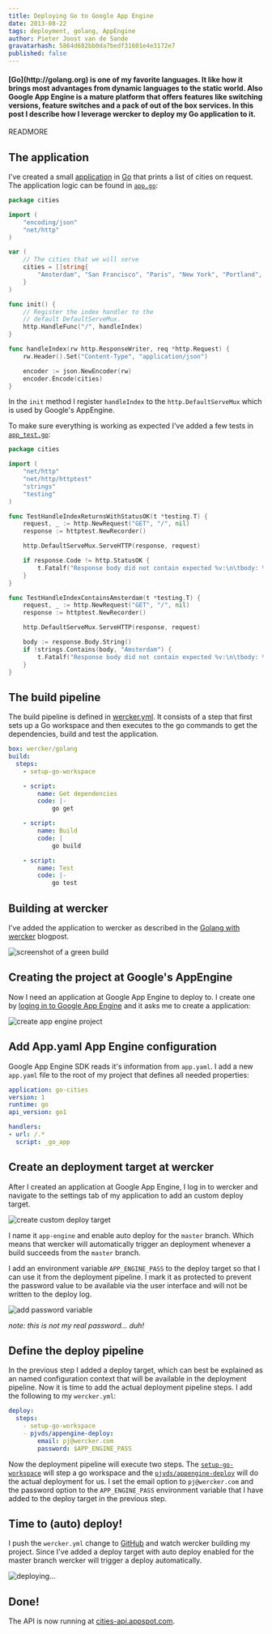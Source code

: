 ```yaml
---
title: Deploying Go to Google App Engine
date: 2013-08-22
tags: deployment, golang, AppEngine
author: Pieter Joost van de Sande
gravatarhash: 5864d682bb0da7bedf31601e4e3172e7
published: false
---
```


<h4 class="subheader">
[Go](http://golang.org) is one of my favorite languages. It like how it brings most advantages from dynamic languages to the static world. Also Google App Engine is a mature platform that offers features like switching versions, feature switches and a pack of out of the box services. In this post I describe how I leverage wercker to deploy my Go application to it.
</h4>

READMORE

## The application

I've created a small [application](https://github.com/pjvds/go-cities-appengine/) in [Go](http://golang.org) that prints a list of cities on request. The application logic can be found in [`app.go`](https://github.com/pjvds/go-cities-appengine/blob/master/app.go):

``` go
package cities

import (
    "encoding/json"
    "net/http"
)

var (
    // The cities that we will serve
    cities = []string{
        "Amsterdam", "San Francisco", "Paris", "New York", "Portland",
    }
)

func init() {
    // Register the index handler to the
    // default DefaultServeMux.
    http.HandleFunc("/", handleIndex)
}

func handleIndex(rw http.ResponseWriter, req *http.Request) {
    rw.Header().Set("Content-Type", "application/json")

    encoder := json.NewEncoder(rw)
    encoder.Encode(cities)
}
```

In the `init` method I register `handleIndex` to the `http.DefaultServeMux` which is used by Google's AppEngine.

To make sure everything is working as expected I've added a few tests in [`app_test.go`](https://github.com/pjvds/go-cities-appengine/blob/master/app_test.go):

``` go
package cities

import (
    "net/http"
    "net/http/httptest"
    "strings"
    "testing"
)

func TestHandleIndexReturnsWithStatusOK(t *testing.T) {
    request, _ := http.NewRequest("GET", "/", nil)
    response := httptest.NewRecorder()

    http.DefaultServeMux.ServeHTTP(response, request)

    if response.Code != http.StatusOK {
        t.Fatalf("Response body did not contain expected %v:\n\tbody: %v", "200", response.Code)
    }
}

func TestHandleIndexContainsAmsterdam(t *testing.T) {
    request, _ := http.NewRequest("GET", "/", nil)
    response := httptest.NewRecorder()

    http.DefaultServeMux.ServeHTTP(response, request)

    body := response.Body.String()
    if !strings.Contains(body, "Amsterdam") {
        t.Fatalf("Response body did not contain expected %v:\n\tbody: %v", "Amsterdam", body)
    }
}
```

## The build pipeline

The build pipeline is defined in [wercker.yml](https://github.com/pjvds/go-cities-appengine/blob/master/wercker.yml). It consists of a step that first sets up a Go workspace and then executes to the go commands to get the dependencies, build and test the application.

``` yaml
box: wercker/golang
build:
  steps:
    - setup-go-workspace

    - script:
        name: Get dependencies
        code: |-
            go get

    - script:
        name: Build
        code: |
            go build

    - script:
        name: Test
        code: |-
            go test

```

## Building at wercker

I've added the application to wercker as described in the [Golang with wercker](http://blog.wercker.com/2013/07/10/Golang-on-wercker.html) blogpost.

![screenshot of a green build](/images/posts/app-engine-go/app-build-at-wercker.png)

## Creating the project at Google's AppEngine

Now I need an application at Google App Engine to deploy to. I create one by [loging in to Google App Engine](https://cloud.google.com/products/app-engine) and it asks me to create a application:

![create app engine project](/images/posts/app-engine-go/create-app-engine-app.png)

## Add App.yaml App Engine configuration

Google App Engine SDK reads it's information from `app.yaml`. I add a new `app.yaml` file to the root of my project that defines all needed properties:

``` yaml
application: go-cities
version: 1
runtime: go
api_version: go1

handlers:
- url: /.*
  script: _go_app
```

## Create an deployment target at wercker

After I created an application at Google App Engine, I log in to wercker and navigate to the settings tab of my application to add an custom deploy target.

![create custom deploy target](/images/posts/app-engine-go/add-custom-deploy-target.png)

I name it `app-engine` and enable auto deploy for the `master` branch. Which means that wercker will automatically trigger an deployment whenever a build succeeds from the `master` branch.

I add an environment variable `APP_ENGINE_PASS` to the deploy target so that I can use it from the deployment pipeline. I mark it as protected to prevent the password value to be available via the user interface and will not be written to the deploy log.

![add password variable](/images/posts/app-engine-go/add-password-variable.png)

_note: this is not my real password... duh!_

## Define the deploy pipeline

In the previous step I added a deploy target, which can best be explained as an named configuration context that will be available in the deployment pipeline. Now it is time to add the actual deployment pipeline steps. I add the following to my `wercker.yml`:

``` yaml
deploy:
  steps:
    - setup-go-workspace
    - pjvds/appengine-deploy:
        email: pj@wercker.com
        password: $APP_ENGINE_PASS
```

Now the deployment pipeline will execute two steps. The [`setup-go-workspace`](https://app.wercker.com/#applications/51fa5e6ba4037f7171000f75/tab/details) will step a go workspace and the [`pjvds/appengine-deploy`](https://app.wercker.com/#applications/520cc5498a20a26245010fb9/tab/details) will do the actual deployment for us. I set the email option to `pj@wercker.com` and the password option to the `APP_ENGINE_PASS` environment variable that I have added to the deploy target in the previous step.

## Time to (auto) deploy!

I push the `wercker.yml` change to [GitHub](https://github.com/pjvds/go-cities-appengine) and watch wercker building my project. Since I've added a deploy target with auto deploy enabled for the master branch wercker will trigger a deploy automatically.

![deploying...](/images/posts/app-engine-go/deploying.png)

## Done!

The API is now running at [cities-api.appspot.com](http://cities-api.appspot.com).
